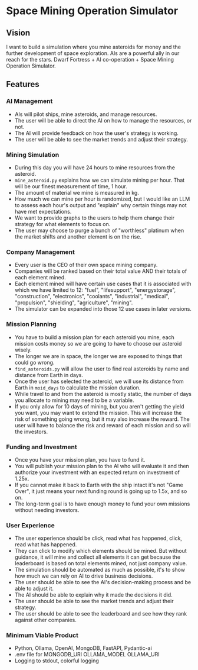 # Space Mining Operation Simulator

## Vision

I want to build a simulation where you mine asteroids for money and the further development of space exploration. AIs are a powerful ally in our reach for the stars. Dwarf Fortress + AI co-operation + Space Mining Operation Simulator.

## Features

### AI Management
- AIs will pilot ships, mine asteroids, and manage resources.
- The user will be able to direct the AI on how to manage the resources, or not.
- The AI will provide feedback on how the user's strategy is working.
- The user will be able to see the market trends and adjust their strategy.

### Mining Simulation
- During this day you will have 24 hours to mine resources from the asteroid.
- `mine_asteroid.py` explains how we can simulate mining per hour. That will be our finest measurement of time, 1 hour.
- The amount of material we mine is measured in kg.
- How much we can mine per hour is randomized, but I would like an LLM to assess each hour's output and "explain" why certain things may not have met expectations.
- We want to provide graphs to the users to help them change their strategy for what elements to focus on.
- The user may choose to purge a bunch of "worthless" platinum when the market shifts and another element is on the rise.

### Company Management
- Every user is the CEO of their own space mining company.
- Companies will be ranked based on their total value AND their totals of each element mined.
- Each element mined will have certain use cases that it is associated with which we have limited to 12: "fuel", "lifesupport", "energystorage", "construction", "electronics", "coolants", "industrial", "medical", "propulsion", "shielding", "agriculture", "mining".
- The simulator can be expanded into those 12 use cases in later versions.

### Mission Planning
- You have to build a mission plan for each asteroid you mine, each mission costs money so we are going to have to choose our asteroid wisely.
- The longer we are in space, the longer we are exposed to things that could go wrong.
- `find_asteroids.py` will allow the user to find real asteroids by name and distance from Earth in days.
- Once the user has selected the asteroid, we will use its distance from Earth in `moid_days` to calculate the mission duration.
- While travel to and from the asteroid is mostly static, the number of days you allocate to mining may need to be a variable.
- If you only allow for 10 days of mining, but you aren't getting the yield you want, you may want to extend the mission. This will increase the risk of something going wrong, but it may also increase the reward. The user will have to balance the risk and reward of each mission and so will the investors.

### Funding and Investment
- Once you have your mission plan, you have to fund it.
- You will publish your mission plan to the AI who will evaluate it and then authorize your investment with an expected return on investment of 1.25x.
- If you cannot make it back to Earth with the ship intact it's not "Game Over", it just means your next funding round is going up to 1.5x, and so on.
- The long-term goal is to have enough money to fund your own missions without needing investors.

### User Experience
- The user experience should be click, read what has happened, click, read what has happened.
- They can click to modify which elements should be mined. But without guidance, it will mine and collect all elements it can get because the leaderboard is based on total elements mined, not just company value.
- The simulation should be automated as much as possible, it's to show how much we can rely on AI to drive business decisions.
- The user should be able to see the AI's decision-making process and be able to adjust it.
- The AI should be able to explain why it made the decisions it did.
- The user should be able to see the market trends and adjust their strategy.
- The user should be able to see the leaderboard and see how they rank against other companies.

### Minimum Viable Product
- Python, Ollama, OpenAI, MongoDB, FastAPI, Pydantic-ai
- .env file for MONGODB_URI OLLAMA_MODEL OLLAMA_URI
- Logging to stdout, colorful logging